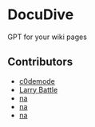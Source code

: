 # DocuDive
GPT for your wiki pages

## Contributors
- [c0demode](https://github.com/c0demode)
- [Larry Battle](https://github.com/LarryBattle)
- [na]()
- [na]()
- [na]()
